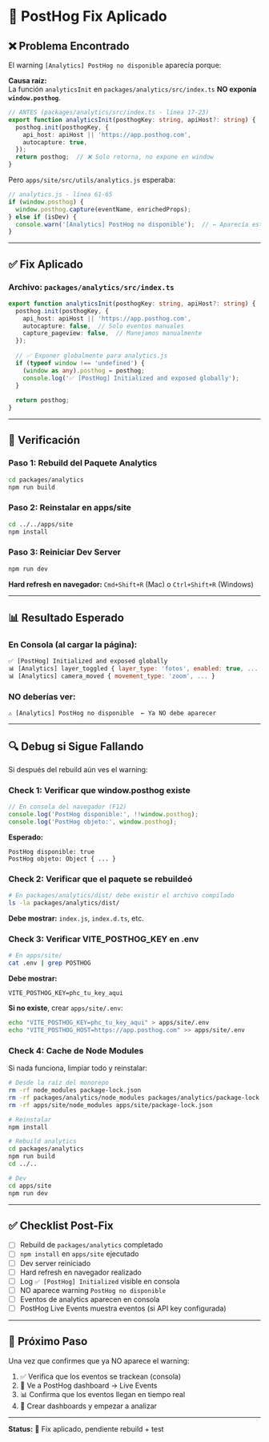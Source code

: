 # 🔧 PostHog Fix Aplicado

## ❌ Problema Encontrado

El warning `[Analytics] PostHog no disponible` aparecía porque:

**Causa raíz:**  
La función `analyticsInit` en `packages/analytics/src/index.ts` **NO exponía `window.posthog`**.

```typescript
// ANTES (packages/analytics/src/index.ts - línea 17-23)
export function analyticsInit(posthogKey: string, apiHost?: string) {
  posthog.init(posthogKey, {
    api_host: apiHost || 'https://app.posthog.com',
    autocapture: true,
  });
  return posthog;  // ❌ Solo retorna, no expone en window
}
```

Pero `apps/site/src/utils/analytics.js` esperaba:
```javascript
// analytics.js - línea 61-65
if (window.posthog) {
  window.posthog.capture(eventName, enrichedProps);
} else if (isDev) {
  console.warn('[Analytics] PostHog no disponible');  // ← Aparecía esto
}
```

---

## ✅ Fix Aplicado

### **Archivo:** `packages/analytics/src/index.ts`

```typescript
export function analyticsInit(posthogKey: string, apiHost?: string) {
  posthog.init(posthogKey, {
    api_host: apiHost || 'https://app.posthog.com',
    autocapture: false,  // Solo eventos manuales
    capture_pageview: false,  // Manejamos manualmente
  });
  
  // ✅ Exponer globalmente para analytics.js
  if (typeof window !== 'undefined') {
    (window as any).posthog = posthog;
    console.log('✅ [PostHog] Initialized and exposed globally');
  }
  
  return posthog;
}
```

---

## 🧪 Verificación

### **Paso 1: Rebuild del Paquete Analytics**

```bash
cd packages/analytics
npm run build
```

### **Paso 2: Reinstalar en apps/site**

```bash
cd ../../apps/site
npm install
```

### **Paso 3: Reiniciar Dev Server**

```bash
npm run dev
```

**Hard refresh en navegador:** `Cmd+Shift+R` (Mac) o `Ctrl+Shift+R` (Windows)

---

## 📊 Resultado Esperado

### **En Consola (al cargar la página):**

```javascript
✅ [PostHog] Initialized and exposed globally
📊 [Analytics] layer_toggled { layer_type: 'fotos', enabled: true, ... }
📊 [Analytics] camera_moved { movement_type: 'zoom', ... }
```

### **NO deberías ver:**
```
⚠️ [Analytics] PostHog no disponible  ← Ya NO debe aparecer
```

---

## 🔍 Debug si Sigue Fallando

Si después del rebuild aún ves el warning:

### **Check 1: Verificar que window.posthog existe**

```javascript
// En consola del navegador (F12)
console.log('PostHog disponible:', !!window.posthog);
console.log('PostHog objeto:', window.posthog);
```

**Esperado:**
```
PostHog disponible: true
PostHog objeto: Object { ... }
```

### **Check 2: Verificar que el paquete se rebuildeó**

```bash
# En packages/analytics/dist/ debe existir el archivo compilado
ls -la packages/analytics/dist/
```

**Debe mostrar:** `index.js`, `index.d.ts`, etc.

### **Check 3: Verificar VITE_POSTHOG_KEY en .env**

```bash
# En apps/site/
cat .env | grep POSTHOG
```

**Debe mostrar:**
```
VITE_POSTHOG_KEY=phc_tu_key_aqui
```

**Si no existe**, crear `apps/site/.env`:
```bash
echo "VITE_POSTHOG_KEY=phc_tu_key_aqui" > apps/site/.env
echo "VITE_POSTHOG_HOST=https://app.posthog.com" >> apps/site/.env
```

### **Check 4: Cache de Node Modules**

Si nada funciona, limpiar todo y reinstalar:

```bash
# Desde la raíz del monorepo
rm -rf node_modules package-lock.json
rm -rf packages/analytics/node_modules packages/analytics/package-lock.json
rm -rf apps/site/node_modules apps/site/package-lock.json

# Reinstalar
npm install

# Rebuild analytics
cd packages/analytics
npm run build
cd ../..

# Dev
cd apps/site
npm run dev
```

---

## ✅ Checklist Post-Fix

- [ ] Rebuild de `packages/analytics` completado
- [ ] `npm install` en `apps/site` ejecutado
- [ ] Dev server reiniciado
- [ ] Hard refresh en navegador realizado
- [ ] Log `✅ [PostHog] Initialized` visible en consola
- [ ] NO aparece warning `PostHog no disponible`
- [ ] Eventos de analytics aparecen en consola
- [ ] PostHog Live Events muestra eventos (si API key configurada)

---

## 🎯 Próximo Paso

Una vez que confirmes que ya NO aparece el warning:

1. ✅ Verifica que los eventos se trackean (consola)
2. 🚀 Ve a PostHog dashboard → Live Events
3. 📊 Confirma que los eventos llegan en tiempo real
4. 🎉 Crear dashboards y empezar a analizar

---

**Status:** 🔧 Fix aplicado, pendiente rebuild + test
